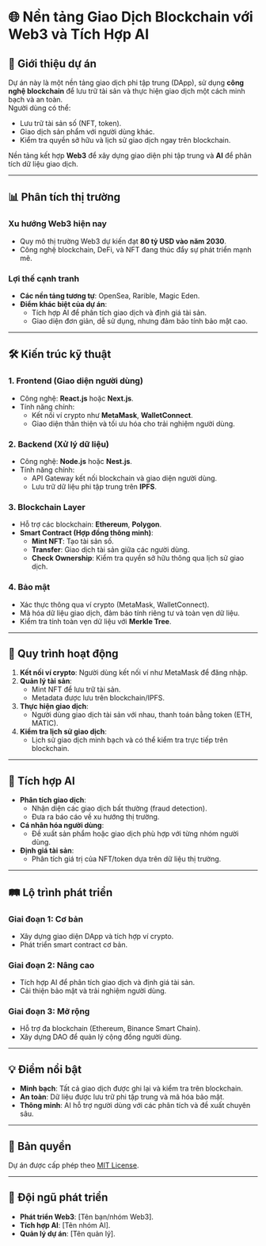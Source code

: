 # 🌐 Nền tảng Giao Dịch Blockchain với Web3 và Tích Hợp AI

## 🚀 Giới thiệu dự án
Dự án này là một nền tảng giao dịch phi tập trung (DApp), sử dụng **công nghệ blockchain** để lưu trữ tài sản và thực hiện giao dịch một cách minh bạch và an toàn.  
Người dùng có thể:  
- Lưu trữ tài sản số (NFT, token).  
- Giao dịch sản phẩm với người dùng khác.  
- Kiểm tra quyền sở hữu và lịch sử giao dịch ngay trên blockchain.  

Nền tảng kết hợp **Web3** để xây dựng giao diện phi tập trung và **AI** để phân tích dữ liệu giao dịch.  

---

## 📊 Phân tích thị trường
### Xu hướng Web3 hiện nay
- Quy mô thị trường Web3 dự kiến đạt **80 tỷ USD vào năm 2030**.  
- Công nghệ blockchain, DeFi, và NFT đang thúc đẩy sự phát triển mạnh mẽ.  

### Lợi thế cạnh tranh
- **Các nền tảng tương tự**: OpenSea, Rarible, Magic Eden.  
- **Điểm khác biệt của dự án**:
  - Tích hợp AI để phân tích giao dịch và định giá tài sản.
  - Giao diện đơn giản, dễ sử dụng, nhưng đảm bảo tính bảo mật cao.  

---

## 🛠️ Kiến trúc kỹ thuật

### 1. **Frontend (Giao diện người dùng)**
- Công nghệ: **React.js** hoặc **Next.js**.  
- Tính năng chính:
  - Kết nối ví crypto như **MetaMask**, **WalletConnect**.  
  - Giao diện thân thiện và tối ưu hóa cho trải nghiệm người dùng.  

### 2. **Backend (Xử lý dữ liệu)**
- Công nghệ: **Node.js** hoặc **Nest.js**.  
- Tính năng chính:
  - API Gateway kết nối blockchain và giao diện người dùng.  
  - Lưu trữ dữ liệu phi tập trung trên **IPFS**.  

### 3. **Blockchain Layer**
- Hỗ trợ các blockchain: **Ethereum**, **Polygon**.  
- **Smart Contract (Hợp đồng thông minh)**:
  - **Mint NFT**: Tạo tài sản số.  
  - **Transfer**: Giao dịch tài sản giữa các người dùng.  
  - **Check Ownership**: Kiểm tra quyền sở hữu thông qua lịch sử giao dịch.  

### 4. **Bảo mật**
- Xác thực thông qua ví crypto (MetaMask, WalletConnect).  
- Mã hóa dữ liệu giao dịch, đảm bảo tính riêng tư và toàn vẹn dữ liệu.  
- Kiểm tra tính toàn vẹn dữ liệu với **Merkle Tree**.  

---

## 🔄 Quy trình hoạt động
1. **Kết nối ví crypto**: Người dùng kết nối ví như MetaMask để đăng nhập.  
2. **Quản lý tài sản**:  
   - Mint NFT để lưu trữ tài sản.  
   - Metadata được lưu trên blockchain/IPFS.  
3. **Thực hiện giao dịch**:  
   - Người dùng giao dịch tài sản với nhau, thanh toán bằng token (ETH, MATIC).  
4. **Kiểm tra lịch sử giao dịch**:  
   - Lịch sử giao dịch minh bạch và có thể kiểm tra trực tiếp trên blockchain.  

---

## 🤖 Tích hợp AI
- **Phân tích giao dịch**:  
  - Nhận diện các giao dịch bất thường (fraud detection).  
  - Đưa ra báo cáo về xu hướng thị trường.  
- **Cá nhân hóa người dùng**:  
  - Đề xuất sản phẩm hoặc giao dịch phù hợp với từng nhóm người dùng.  
- **Định giá tài sản**:  
  - Phân tích giá trị của NFT/token dựa trên dữ liệu thị trường.  

---

## 🛤️ Lộ trình phát triển
### Giai đoạn 1: Cơ bản
- Xây dựng giao diện DApp và tích hợp ví crypto.  
- Phát triển smart contract cơ bản.  

### Giai đoạn 2: Nâng cao
- Tích hợp AI để phân tích giao dịch và định giá tài sản.  
- Cải thiện bảo mật và trải nghiệm người dùng.  

### Giai đoạn 3: Mở rộng
- Hỗ trợ đa blockchain (Ethereum, Binance Smart Chain).  
- Xây dựng DAO để quản lý cộng đồng người dùng.  

---

## 💡 Điểm nổi bật
- **Minh bạch**: Tất cả giao dịch được ghi lại và kiểm tra trên blockchain.  
- **An toàn**: Dữ liệu được lưu trữ phi tập trung và mã hóa bảo mật.  
- **Thông minh**: AI hỗ trợ người dùng với các phân tích và đề xuất chuyên sâu.  

---

## 📜 Bản quyền
Dự án được cấp phép theo [MIT License](LICENSE).  

---

## 🤝 Đội ngũ phát triển
- **Phát triển Web3**: [Tên bạn/nhóm Web3].  
- **Tích hợp AI**: [Tên nhóm AI].  
- **Quản lý dự án**: [Tên quản lý].  

